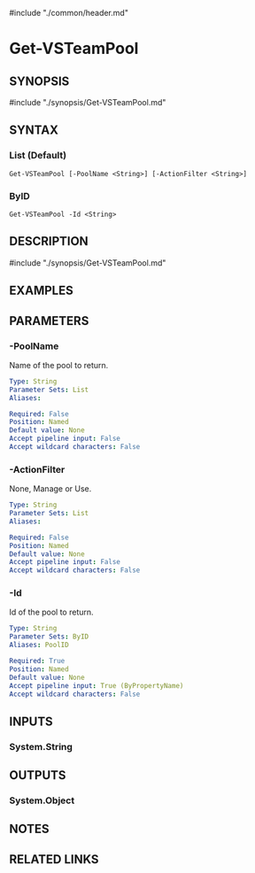 #include "./common/header.md"

# Get-VSTeamPool

## SYNOPSIS
#include "./synopsis/Get-VSTeamPool.md"

## SYNTAX

### List (Default)
```
Get-VSTeamPool [-PoolName <String>] [-ActionFilter <String>]
```

### ByID
```
Get-VSTeamPool -Id <String>
```

## DESCRIPTION
#include "./synopsis/Get-VSTeamPool.md"

## EXAMPLES

## PARAMETERS

### -PoolName
Name of the pool to return.

```yaml
Type: String
Parameter Sets: List
Aliases: 

Required: False
Position: Named
Default value: None
Accept pipeline input: False
Accept wildcard characters: False
```

### -ActionFilter
None, Manage or Use.

```yaml
Type: String
Parameter Sets: List
Aliases: 

Required: False
Position: Named
Default value: None
Accept pipeline input: False
Accept wildcard characters: False
```

### -Id
Id of the pool to return.

```yaml
Type: String
Parameter Sets: ByID
Aliases: PoolID

Required: True
Position: Named
Default value: None
Accept pipeline input: True (ByPropertyName)
Accept wildcard characters: False
```

## INPUTS

### System.String

## OUTPUTS

### System.Object

## NOTES

## RELATED LINKS